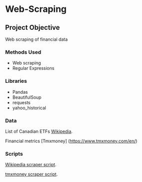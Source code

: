 # Web-Scraping
## Project Objective
Web scraping of financial data  



### Methods Used
* Web scraping
* Regular Expressions


### Libraries
* Pandas
* BeautifulSoup
* requests
* yahoo_historical


### Data
List of Canadian ETFs [Wikipedia](https://en.wikipedia.org/wiki/List_of_Canadian_exchange-traded_funds).

Financial metrics [Tmxmoney] (https://www.tmxmoney.com/en/)


### Scripts
[Wikipedia scraper script](https://nbviewer.jupyter.org/github/emax4/Income-Classification/blob/master/Income.ipynb).

[tmxmoney scraper script](https://nbviewer.jupyter.org/github/emax4/Income-Classification/blob/master/Income.ipynb).



